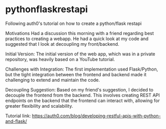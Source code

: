 # pythonflaskrestapi
Following auth0's tutorial on how to create a python/flask restapi

Motivations
Had a discussion this morning with a friend regarding best practices to creating a webapp. He had a quick look at my code and suggested that I look at decoupling my front/backend.

Initial Version: The initial version of the web app, which was in a private repository, was heavily based on a YouTube tutorial.

Challenges with Integration: The first implementation used Flask/Python, but the tight integration between the frontend and backend made it challenging to extend and maintain the code.

Decoupling Suggestion: Based on my friend's suggestion, I decided to decouple the frontend from the backend. This involves creating REST API endpoints on the backend that the frontend can interact with, allowing for greater flexibility and scalability.


Tutorial link: https://auth0.com/blog/developing-restful-apis-with-python-and-flask/
